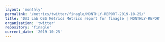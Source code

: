 ```yaml
---
layout: 'monthly'
permalink: '/metrics/twitter/finagle/MONTHLY-REPORT-2019-10-25/'
title: 'DAI Lab OSS Metrics Metrics report for finagle | MONTHLY-REPORT-2019-10-25'
organization: 'twitter'
repository: 'finagle'
current_date: '2019-10-25'
---
```


